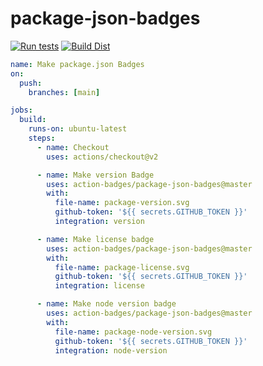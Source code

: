 # package-json-badges

[![Run tests](https://github.com/action-badges/package-json-badges/actions/workflows/test.yml/badge.svg?branch=main)](https://github.com/action-badges/package-json-badges/actions/workflows/test.yml)
[![Build Dist](https://github.com/action-badges/package-json-badges/actions/workflows/build-dist.yml/badge.svg?branch=main)](https://github.com/action-badges/package-json-badges/actions/workflows/build-dist.yml)

```yaml
name: Make package.json Badges
on:
  push:
    branches: [main]

jobs:
  build:
    runs-on: ubuntu-latest
    steps:
      - name: Checkout
        uses: actions/checkout@v2

      - name: Make version Badge
        uses: action-badges/package-json-badges@master
        with:
          file-name: package-version.svg
          github-token: '${{ secrets.GITHUB_TOKEN }}'
          integration: version

      - name: Make license badge
        uses: action-badges/package-json-badges@master
        with:
          file-name: package-license.svg
          github-token: '${{ secrets.GITHUB_TOKEN }}'
          integration: license

      - name: Make node version badge
        uses: action-badges/package-json-badges@master
        with:
          file-name: package-node-version.svg
          github-token: '${{ secrets.GITHUB_TOKEN }}'
          integration: node-version
```
